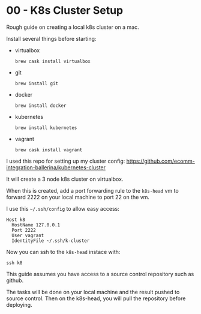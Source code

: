 # 00 - K8s Cluster Setup

Rough guide on creating a local k8s cluster on a mac.

Install several things before starting:

- virtualbox
  ```
  brew cask install virtualbox
  ```

- git
  ```
  brew install git
  ```

- docker
  ```
  brew install docker
  ```

- kubernetes
  ```
  brew install kubernetes
  ```

- vagrant
  ```
  brew cask install vagrant
  ```


I used this repo for setting up my cluster config:
https://github.com/ecomm-integration-ballerina/kubernetes-cluster

It will create a 3 node k8s cluster on virtualbox.

When this is created, add a port forwarding rule to the `k8s-head` vm to forward 2222 on your local machine to port 22 on the vm.

I use this `~/.ssh/config` to allow easy access:
```
Host k8
  HostName 127.0.0.1
  Port 2222
  User vagrant
  IdentityFile ~/.ssh/k-cluster
```

Now you can ssh to the `k8s-head` instace with:
```
ssh k8
```

This guide assumes you have access to a source control repository such as github.

The tasks will be done on your local machine and the result pushed to source control. Then on the k8s-head, you will pull the repository before deploying.